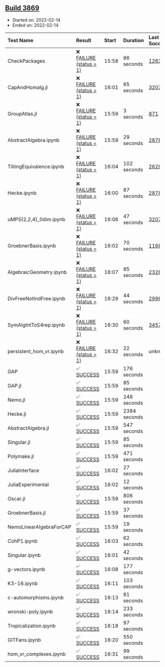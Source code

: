 ## [Build 3869](https://oscarci.mathematik.uni-kl.de/job/oscar-stable/3869/)

* Started on: 2022-02-14
* Ended on: 2022-02-14

| Test Name    | Result | Start | Duration | Last Success | First Failure |
|:-------------|:-------|:------|:---------|:-------------|:--------------|
| CheckPackages | ❌ [FAILURE (status = 1)](https://oscarci.mathematik.uni-kl.de/job/oscar-stable/3869/artifact/logs/build-3869/CheckPackages.log) | 15:58 | 86 seconds | [1263](https://oscarci.mathematik.uni-kl.de/job/oscar-stable/1263/) | [1264](https://oscarci.mathematik.uni-kl.de/job/oscar-stable/1264/) |
| CapAndHomalg.jl | ❌ [FAILURE (status = 1)](https://oscarci.mathematik.uni-kl.de/job/oscar-stable/3869/artifact/logs/build-3869/CapAndHomalg.jl.log) | 16:01 | 65 seconds | [3207](https://oscarci.mathematik.uni-kl.de/job/oscar-stable/3207/) | [3208](https://oscarci.mathematik.uni-kl.de/job/oscar-stable/3208/) |
| GroupAtlas.jl | ❌ [FAILURE (status = 1)](https://oscarci.mathematik.uni-kl.de/job/oscar-stable/3869/artifact/logs/build-3869/GroupAtlas.jl.log) | 15:59 | 3 seconds | [871](https://oscarci.mathematik.uni-kl.de/job/oscar-stable/871/) | [872](https://oscarci.mathematik.uni-kl.de/job/oscar-stable/872/) |
| AbstractAlgebra.ipynb | ❌ [FAILURE (status = 1)](https://oscarci.mathematik.uni-kl.de/job/oscar-stable/3869/artifact/logs/build-3869/AbstractAlgebra.ipynb.log) | 15:59 | 29 seconds | [2878](https://oscarci.mathematik.uni-kl.de/job/oscar-stable/2878/) | [2879](https://oscarci.mathematik.uni-kl.de/job/oscar-stable/2879/) |
| TiltingEquivalence.ipynb | ❌ [FAILURE (status = 1)](https://oscarci.mathematik.uni-kl.de/job/oscar-stable/3869/artifact/logs/build-3869/TiltingEquivalence.ipynb.log) | 16:04 | 102 seconds | [2629](https://oscarci.mathematik.uni-kl.de/job/oscar-stable/2629/) | [2630](https://oscarci.mathematik.uni-kl.de/job/oscar-stable/2630/) |
| Hecke.ipynb | ❌ [FAILURE (status = 1)](https://oscarci.mathematik.uni-kl.de/job/oscar-stable/3869/artifact/logs/build-3869/Hecke.ipynb.log) | 16:00 | 87 seconds | [2878](https://oscarci.mathematik.uni-kl.de/job/oscar-stable/2878/) | [2879](https://oscarci.mathematik.uni-kl.de/job/oscar-stable/2879/) |
| uMPS(2,2,4)_0dim.ipynb | ❌ [FAILURE (status = 1)](https://oscarci.mathematik.uni-kl.de/job/oscar-stable/3869/artifact/logs/build-3869/uMPS-2-2-4-_0dim.ipynb.log) | 16:06 | 47 seconds | [3207](https://oscarci.mathematik.uni-kl.de/job/oscar-stable/3207/) | [3208](https://oscarci.mathematik.uni-kl.de/job/oscar-stable/3208/) |
| GroebnerBasis.ipynb | ❌ [FAILURE (status = 1)](https://oscarci.mathematik.uni-kl.de/job/oscar-stable/3869/artifact/logs/build-3869/GroebnerBasis.ipynb.log) | 16:02 | 70 seconds | [1168](https://oscarci.mathematik.uni-kl.de/job/oscar-stable/1168/) | [1169](https://oscarci.mathematik.uni-kl.de/job/oscar-stable/1169/) |
| AlgebraicGeometry.ipynb | ❌ [FAILURE (status = 1)](https://oscarci.mathematik.uni-kl.de/job/oscar-stable/3869/artifact/logs/build-3869/AlgebraicGeometry.ipynb.log) | 16:07 | 85 seconds | [2326](https://oscarci.mathematik.uni-kl.de/job/oscar-stable/2326/) | [2327](https://oscarci.mathematik.uni-kl.de/job/oscar-stable/2327/) |
| DivFreeNotIndFree.ipynb | ❌ [FAILURE (status = 1)](https://oscarci.mathematik.uni-kl.de/job/oscar-stable/3869/artifact/logs/build-3869/DivFreeNotIndFree.ipynb.log) | 16:29 | 44 seconds | [2998](https://oscarci.mathematik.uni-kl.de/job/oscar-stable/2998/) | [2999](https://oscarci.mathematik.uni-kl.de/job/oscar-stable/2999/) |
| SymAlgIntToS4rep.ipynb | ❌ [FAILURE (status = 1)](https://oscarci.mathematik.uni-kl.de/job/oscar-stable/3869/artifact/logs/build-3869/SymAlgIntToS4rep.ipynb.log) | 16:30 | 60 seconds | [3457](https://oscarci.mathematik.uni-kl.de/job/oscar-stable/3457/) | [3458](https://oscarci.mathematik.uni-kl.de/job/oscar-stable/3458/) |
| persistent_hom_vr.ipynb | ❌ [FAILURE (status = 1)](https://oscarci.mathematik.uni-kl.de/job/oscar-stable/3869/artifact/logs/build-3869/persistent_hom_vr.ipynb.log) | 16:32 | 22 seconds | unknown | unknown |
| GAP | ✅ [SUCCESS](https://oscarci.mathematik.uni-kl.de/job/oscar-stable/3869/artifact/logs/build-3869/GAP.log) | 15:59 | 176 seconds |  |  |
| GAP.jl | ✅ [SUCCESS](https://oscarci.mathematik.uni-kl.de/job/oscar-stable/3869/artifact/logs/build-3869/GAP.jl.log) | 15:59 | 85 seconds |  |  |
| Nemo.jl | ✅ [SUCCESS](https://oscarci.mathematik.uni-kl.de/job/oscar-stable/3869/artifact/logs/build-3869/Nemo.jl.log) | 15:59 | 248 seconds |  |  |
| Hecke.jl | ✅ [SUCCESS](https://oscarci.mathematik.uni-kl.de/job/oscar-stable/3869/artifact/logs/build-3869/Hecke.jl.log) | 15:59 | 2384 seconds |  |  |
| AbstractAlgebra.jl | ✅ [SUCCESS](https://oscarci.mathematik.uni-kl.de/job/oscar-stable/3869/artifact/logs/build-3869/AbstractAlgebra.jl.log) | 15:59 | 547 seconds |  |  |
| Singular.jl | ✅ [SUCCESS](https://oscarci.mathematik.uni-kl.de/job/oscar-stable/3869/artifact/logs/build-3869/Singular.jl.log) | 15:59 | 85 seconds |  |  |
| Polymake.jl | ✅ [SUCCESS](https://oscarci.mathematik.uni-kl.de/job/oscar-stable/3869/artifact/logs/build-3869/Polymake.jl.log) | 15:59 | 471 seconds |  |  |
| JuliaInterface | ✅ [SUCCESS](https://oscarci.mathematik.uni-kl.de/job/oscar-stable/3869/artifact/logs/build-3869/JuliaInterface.log) | 16:02 | 27 seconds |  |  |
| JuliaExperimental | ✅ [SUCCESS](https://oscarci.mathematik.uni-kl.de/job/oscar-stable/3869/artifact/logs/build-3869/JuliaExperimental.log) | 16:02 | 12 seconds |  |  |
| Oscar.jl | ✅ [SUCCESS](https://oscarci.mathematik.uni-kl.de/job/oscar-stable/3869/artifact/logs/build-3869/Oscar.jl.log) | 15:59 | 806 seconds |  |  |
| GroebnerBasis.jl | ✅ [SUCCESS](https://oscarci.mathematik.uni-kl.de/job/oscar-stable/3869/artifact/logs/build-3869/GroebnerBasis.jl.log) | 15:59 | 37 seconds |  |  |
| NemoLinearAlgebraForCAP | ✅ [SUCCESS](https://oscarci.mathematik.uni-kl.de/job/oscar-stable/3869/artifact/logs/build-3869/NemoLinearAlgebraForCAP.log) | 15:59 | 19 seconds |  |  |
| CohP1.ipynb | ✅ [SUCCESS](https://oscarci.mathematik.uni-kl.de/job/oscar-stable/3869/artifact/logs/build-3869/CohP1.ipynb.log) | 16:03 | 62 seconds |  |  |
| Singular.ipynb | ✅ [SUCCESS](https://oscarci.mathematik.uni-kl.de/job/oscar-stable/3869/artifact/logs/build-3869/Singular.ipynb.log) | 16:01 | 42 seconds |  |  |
| g-vectors.ipynb | ✅ [SUCCESS](https://oscarci.mathematik.uni-kl.de/job/oscar-stable/3869/artifact/logs/build-3869/g-vectors.ipynb.log) | 16:08 | 177 seconds |  |  |
| K3-16.ipynb | ✅ [SUCCESS](https://oscarci.mathematik.uni-kl.de/job/oscar-stable/3869/artifact/logs/build-3869/K3-16.ipynb.log) | 16:11 | 103 seconds |  |  |
| c-automorphisms.ipynb | ✅ [SUCCESS](https://oscarci.mathematik.uni-kl.de/job/oscar-stable/3869/artifact/logs/build-3869/c-automorphisms.ipynb.log) | 16:13 | 81 seconds |  |  |
| wronski-poly.ipynb | ✅ [SUCCESS](https://oscarci.mathematik.uni-kl.de/job/oscar-stable/3869/artifact/logs/build-3869/wronski-poly.ipynb.log) | 16:14 | 233 seconds |  |  |
| Tropicalization.ipynb | ✅ [SUCCESS](https://oscarci.mathematik.uni-kl.de/job/oscar-stable/3869/artifact/logs/build-3869/Tropicalization.ipynb.log) | 16:18 | 97 seconds |  |  |
| GITFans.ipynb | ✅ [SUCCESS](https://oscarci.mathematik.uni-kl.de/job/oscar-stable/3869/artifact/logs/build-3869/GITFans.ipynb.log) | 16:20 | 550 seconds |  |  |
| hom_vr_complexes.ipynb | ✅ [SUCCESS](https://oscarci.mathematik.uni-kl.de/job/oscar-stable/3869/artifact/logs/build-3869/hom_vr_complexes.ipynb.log) | 16:31 | 99 seconds |  |  |
